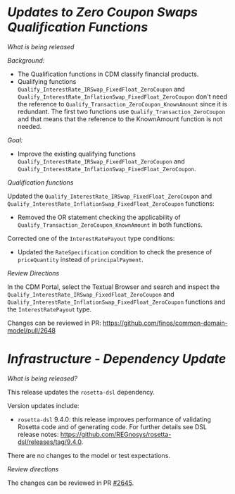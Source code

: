 # *Updates to Zero Coupon Swaps Qualification Functions*

_What is being released_

_Background:_
- The Qualification functions in CDM classify financial products.
- Qualifying functions `Qualify_InterestRate_IRSwap_FixedFloat_ZeroCoupon` and `Qualify_InterestRate_InflationSwap_FixedFloat_ZeroCoupon` don't need the reference to `Qualify_Transaction_ZeroCoupon_KnownAmount` since it is redundant. The first two functions use `Qualify_Transaction_ZeroCoupon` and that means that the reference to the KnownAmount function is not needed.

_Goal:_
- Improve the existing qualifying functions `Qualify_InterestRate_IRSwap_FixedFloat_ZeroCoupon` and `Qualify_InterestRate_InflationSwap_FixedFloat_ZeroCoupon`.

_Qualification functions_

Updated the `Qualify_InterestRate_IRSwap_FixedFloat_ZeroCoupon` and `Qualify_InterestRate_InflationSwap_FixedFloat_ZeroCoupon` functions:

- Removed the OR statement checking the applicability of `Qualify_Transaction_ZeroCoupon_KnownAmount` in both functions.

Corrected one of the `InterestRatePayout` type conditions:
- Updated the `RateSpecification` condition to check the presence of `priceQuantity` instead of `principalPayment`.


_Review Directions_

In the CDM Portal, select the Textual Browser and search and inspect the `Qualify_InterestRate_IRSwap_FixedFloat_ZeroCoupon` and `Qualify_InterestRate_InflationSwap_FixedFloat_ZeroCoupon` functions and the `InterestRatePayout` type.

Changes can be reviewed in PR: https://github.com/finos/common-domain-model/pull/2648

# *Infrastructure - Dependency Update*

_What is being released?_

This release updates the `rosetta-dsl` dependency.

Version updates include:
- `rosetta-dsl` 9.4.0: this release improves performance of validating Rosetta code and of generating code. For further details see DSL release notes: https://github.com/REGnosys/rosetta-dsl/releases/tag/9.4.0.

There are no changes to the model or test expectations.

_Review directions_

The changes can be reviewed in PR [#2645](https://github.com/finos/common-domain-model/pull/2645).
